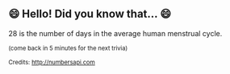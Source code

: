 ## 😄 Hello! Did you know that... 😄
28 is the number of days in the average human menstrual cycle.

<sup>(come back in 5 minutes for the next trivia)</sup>


<sup>Credits: http://numbersapi.com</sup>
